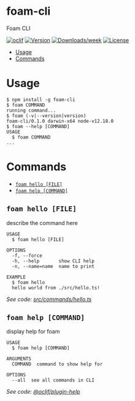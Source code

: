 foam-cli
========

Foam CLI

[![oclif](https://img.shields.io/badge/cli-oclif-brightgreen.svg)](https://oclif.io)
[![Version](https://img.shields.io/npm/v/foam-cli.svg)](https://npmjs.org/package/foam-cli)
[![Downloads/week](https://img.shields.io/npm/dw/foam-cli.svg)](https://npmjs.org/package/foam-cli)
[![License](https://img.shields.io/npm/l/foam-cli.svg)](https://github.com/foambubble/foam/blob/master/package.json)

<!-- toc -->
* [Usage](#usage)
* [Commands](#commands)
<!-- tocstop -->
# Usage
<!-- usage -->
```sh-session
$ npm install -g foam-cli
$ foam COMMAND
running command...
$ foam (-v|--version|version)
foam-cli/0.1.0 darwin-x64 node-v12.18.0
$ foam --help [COMMAND]
USAGE
  $ foam COMMAND
...
```
<!-- usagestop -->
# Commands
<!-- commands -->
* [`foam hello [FILE]`](#foam-hello-file)
* [`foam help [COMMAND]`](#foam-help-command)

## `foam hello [FILE]`

describe the command here

```
USAGE
  $ foam hello [FILE]

OPTIONS
  -f, --force
  -h, --help       show CLI help
  -n, --name=name  name to print

EXAMPLE
  $ foam hello
  hello world from ./src/hello.ts!
```

_See code: [src/commands/hello.ts](https://github.com/foambubble/foam/blob/v0.1.0/src/commands/hello.ts)_

## `foam help [COMMAND]`

display help for foam

```
USAGE
  $ foam help [COMMAND]

ARGUMENTS
  COMMAND  command to show help for

OPTIONS
  --all  see all commands in CLI
```

_See code: [@oclif/plugin-help](https://github.com/oclif/plugin-help/blob/v3.1.0/src/commands/help.ts)_
<!-- commandsstop -->
